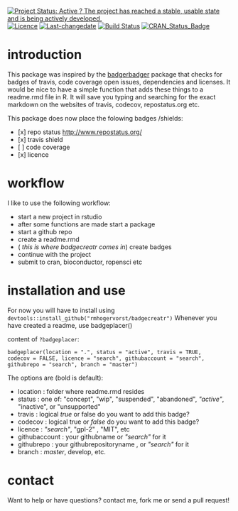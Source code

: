 [![Project Status: Active ? The project has reached a stable, usable state and is being actively developed.](http://www.repostatus.org/badges/latest/active.svg)](http://www.repostatus.org/#active) [![Licence](https://img.shields.io/badge/licence-GPL--3-blue.svg)](https://www.gnu.org/licenses/gpl-3.0.en.html) [![Last-changedate](https://img.shields.io/badge/last%20change-2016--07--02-yellowgreen.svg)](/commits/master) [![Build Status](https://travis-ci.org/RMHogervorst/badgecreatr.svg?branch=master)](https://travis-ci.org/RMHogervorst/badgecreatr) [![CRAN\_Status\_Badge](http://www.r-pkg.org/badges/version/badgecreatr)](http://cran.r-project.org/package=badgecreatr)

<!-- README.md is generated from README.Rmd. Please edit that file -->
introduction
============

This package was inspired by the [badgerbadger](https://github.com/badges/badgerbadgerbadger) package that checks for badges of travis, code coverage open issues, dependencies and licenses. It would be nice to have a simple function that adds these things to a readme.rmd file in R. It will save you typing and searching for the exact markdown on the websites of travis, codecov, repostatus.org etc.

This package does now place the folowing badges /shields:

-   \[x\] repo status <http://www.repostatus.org/>
-   \[x\] travis shield
-   \[ \] code coverage
-   \[x\] licence

workflow
========

I like to use the following workflow:

-   start a new project in rstudio
-   after some functions are made start a package
-   start a github repo
-   create a readme.rmd
-   ( *this is where badgecreatr comes in*) create badges
-   continue with the project
-   submit to cran, bioconductor, ropensci etc

installation and use
====================

For now you will have to install using `devtools::install_github("rmhogervorst/badgecreatr")` Whenever you have created a readme, use badgeplacer()

content of `?badgeplacer`:

`badgeplacer(location = ".", status = "active", travis = TRUE,   codecov = FALSE, licence = "search", githubaccount = "search",   githubrepo = "search", branch = "master")`

The options are (bold is default):

-   location : folder where readme.rmd resides
-   status : one of: "concept", "wip", "suspended", "abandoned", *"active"*, "inactive", or "unsupported"
-   travis : logical *true* or false do you want to add this badge?
-   codecov : logical true or *false* do you want to add this badge?
-   licence : *"search"*, "gpl-2" , "MIT", etc
-   githubaccount : your githubname or *"search"* for it
-   githubrepo : your githubrepositoryname , or *"search"* for it
-   branch : *master*, develop, etc.

contact
=======

Want to help or have questions? contact me, fork me or send a pull request!
